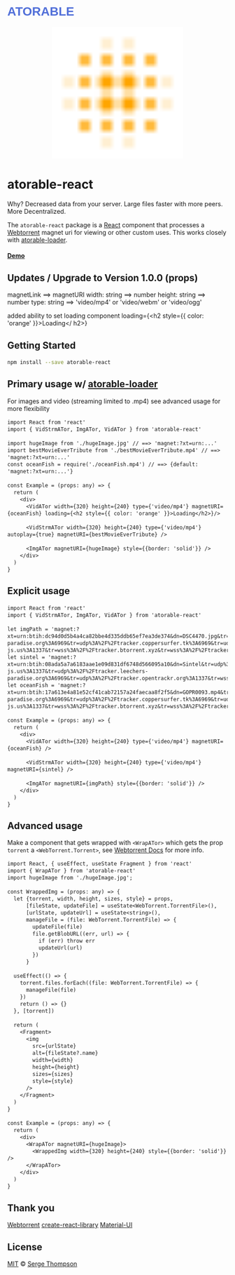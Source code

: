 <h1 style="color: #5270d9; font-family: 'PT Sans', sans-serif;">ATORABLE</h1> 
<!-- TOOD: make above to link to atorable.com fix color  -->


<!-- [![NPM](https://img.shields.io/npm/v/atorable-react.svg)](https://www.npmjs.com/package/atorable-react) [![JavaScript Style Guide](https://img.shields.io/badge/code_style-standard-brightgreen.svg)](https://standardjs.com) -->


<!-- ![Alt text](./atorable.svg) -->
<p align="center">
  <img height="300" width="300" title="atorable logo" src="./atorable.svg">
</p>
<!-- <p align="center">
  <img src="example/src/atorable.png" height="100" width="100" title="atorable logo">
<img src="https://github.com/Atorable/atorable-loader/blob/main/atorable.png" height="100" width="100" title="atorable logo">© 
</p> -->

# atorable-react

Why? Decreased data from your server. Large files faster with more peers. More Decentralized.

The `atorable-react` package is a [React](https://reactjs.org/) component that processes a [Webtorrent][webtorrent] magnet uri for viewing or other custom uses. This works closely with [atorable-loader][atorable-loader-npm].

#### [Demo][atorable-react]

## Updates / Upgrade to Version 1.0.0 (props)
magnetLink ==> magnetURI
width: string ==> number
height: string ==> number
type: string ==> 'video/mp4' or 'video/webm' or 'video/ogg'

added ability to set loading component
loading={<h2 style={{ color: 'orange' }}>Loading</ h2>}



## Getting Started

```bash
npm install --save atorable-react
```
## Primary usage w/ [atorable-loader][atorable-loader-npm]
For images and video (streaming limited to .mp4)
see advanced usage for more flexibility

```tsx
import React from 'react'
import { VidStrmATor, ImgATor, VidATor } from 'atorable-react'

import hugeImage from './hugeImage.jpg' // ==> 'magnet:?xt=urn:...'
import bestMovieEverTribute from './bestMovieEverTribute.mp4' // ==> 'magnet:?xt=urn:...'
const oceanFish = require('./oceanFish.mp4') // ==> {default: 'magnet:?xt=urn:...'}

const Example = (props: any) => {
  return (
    <div>
      <VidATor width={320} height={240} type={'video/mp4'} magnetURI={oceanFish} loading={<h2 style={{ color: 'orange' }}>Loading</h2>}/>

      <VidStrmATor width={320} height={240} type={'video/mp4'} autoplay={true} magnetURI={bestMovieEverTribute} />

      <ImgATor magnetURI={hugeImage} style={{border: 'solid'}} />
    </div>
  )
}
```

## Explicit usage

```tsx
import React from 'react'
import { VidStrmATor, ImgATor, VidATor } from 'atorable-react'

let imgPath = 'magnet:?xt=urn:btih:dc94d0d5b4a4ca82bbe4d335ddb65ef7ea3de374&dn=DSC4470.jpg&tr=udp%3A%2F%2Ftracker.leechers-paradise.org%3A6969&tr=udp%3A%2F%2Ftracker.coppersurfer.tk%3A6969&tr=udp%3A%2F%2Ftracker.opentrackr.org%3A1337&tr=udp%3A%2F%2Fexplodie.org%3A6969&tr=udp%3A%2F%2Ftracker.empire-js.us%3A1337&tr=wss%3A%2F%2Ftracker.btorrent.xyz&tr=wss%3A%2F%2Ftracker.openwebtorrent.com&ws=http%3A%2F%2Flocalhost%3A8080%2Fassets%2Fimg%2FDSC4470.jpg&xs=http%3A%2F%2Flocalhost%3A8080%2Fassets%2Fimg%2FDSC4470.torrent'
let sintel = 'magnet:?xt=urn:btih:08ada5a7a6183aae1e09d831df6748d566095a10&dn=Sintel&tr=udp%3A%2F%2Fexplodie.org%3A6969&tr=udp%3A%2F%2Ftracker.coppersurfer.tk%3A6969&tr=udp%3A%2F%2Ftracker.empire-js.us%3A1337&tr=udp%3A%2F%2Ftracker.leechers-paradise.org%3A6969&tr=udp%3A%2F%2Ftracker.opentrackr.org%3A1337&tr=wss%3A%2F%2Ftracker.btorrent.xyz&tr=wss%3A%2F%2Ftracker.fastcast.nz&tr=wss%3A%2F%2Ftracker.openwebtorrent.com&ws=https%3A%2F%2Fwebtorrent.io%2Ftorrents%2F&xs=https%3A%2F%2Fwebtorrent.io%2Ftorrents%2Fsintel.torrent'
let oceanFish = 'magnet:?xt=urn:btih:17a613e4a81e52cf41cab72157a24faecaa8f2f5&dn=GOPR0093.mp4&tr=udp%3A%2F%2Ftracker.leechers-paradise.org%3A6969&tr=udp%3A%2F%2Ftracker.coppersurfer.tk%3A6969&tr=udp%3A%2F%2Ftracker.opentrackr.org%3A1337&tr=udp%3A%2F%2Fexplodie.org%3A6969&tr=udp%3A%2F%2Ftracker.empire-js.us%3A1337&tr=wss%3A%2F%2Ftracker.btorrent.xyz&tr=wss%3A%2F%2Ftracker.openwebtorrent.com&ws=http%3A%2F%2Flocalhost%3A8080%2Fassets%2Fimg%2FGOPR0093.mp4&xs=http%3A%2F%2Flocalhost%3A8080%2Fassets%2Fimg%2FGOPR0093.torrent'

const Example = (props: any) => {
  return (
    <div>
      <VidATor width={320} height={240} type={'video/mp4'} magnetURI={oceanFish} />

      <VidStrmATor width={320} height={240} type={'video/mp4'} magnetURI={sintel} />

      <ImgATor magnetURI={imgPath} style={{border: 'solid'}} />
    </div>
  )
}
```

## Advanced usage
Make a component that gets wrapped with `<WrapATor>` which gets the prop `torrent` a `<WebTorrent.Torrent>`, see [Webtorrent Docs][webtorrent-docs] for more info.

```tsx
import React, { useEffect, useState Fragment } from 'react'
import { WrapATor } from 'atorable-react'
import hugeImage from './hugeImage.jpg';

const WrappedImg = (props: any) => {
  let {torrent, width, height, sizes, style} = props,
      [fileState, updateFile] = useState<WebTorrent.TorrentFile>(),
      [urlState, updateUrl] = useState<string>(),
      manageFile = (file: WebTorrent.TorrentFile) => {
        updateFile(file)
        file.getBlobURL((err, url) => {
          if (err) throw err
          updateUrl(url)
        })
      }

  useEffect(() => {
    torrent.files.forEach((file: WebTorrent.TorrentFile) => {
      manageFile(file)
    })
    return () => {}
  }, [torrent])

  return (
    <Fragment>
      <img
        src={urlState}
        alt={fileState?.name}
        width={width}
        height={height}
        sizes={sizes}
        style={style}
      />
    </Fragment>
  )
}

const Example = (props: any) => {
  return (
    <div>
      <WrapATor magnetURI={hugeImage}>
        <WrappedImg width={320} height={240} style={{border: 'solid'}} />
      </WrapATor>
    </div>
  )
}
```

## Thank you
[Webtorrent](https://webtorrent.io/)
[create-react-library](https://github.com/transitive-bullshit/create-react-library)
[Material-UI](https://github.com/mui-org/material-ui)


## License
[MIT](./LICENSE) © [Serge Thompson][serge-thompson]

[webtorrent]: https://webtorrent.io/
[webtorrent-docs]: https://webtorrent.io/docs

[atorable-react]: https://atorable.github.io/atorable-react/
[atorable-react-source]: https://github.com/Atorable/atorable-react
[atorable-loader-source]: https://github.com/Atorable/atorable-loader
[atorable-loader-npm]: https://www.npmjs.com/package/atorable-loader

[serge-thompson]: https://github.com/sergethompson
[atorable]: https://www.atorable.com/